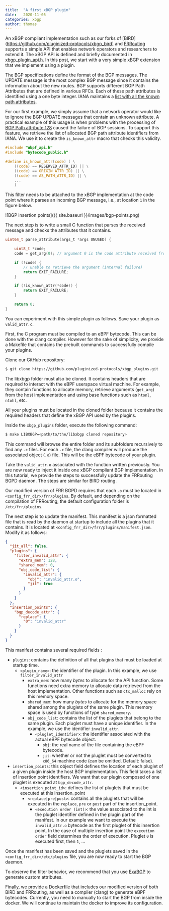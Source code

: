 ```yaml
---
title:  "A first xBGP plugin"
date:   2020-11-05
categories: xbgp
author: thomas
---
```



An xBGP compliant implementation such as our forks of [BIRD](https://github.com/pluginized-protocols/xbgp_bird] and [FRRouting](https://github.com/pluginized-protocols/xbgp_frr) supports a simple API that enables network operators and researchers to extend it. The xBGP API is defined and briefly documented in [xbgp_plugin_api.h](https://github.com/pluginized-protocols/xbgp_plugins/blob/master/xbgp_compliant_api/xbgp_plugin_api.h). In this post, we start with a very simple xBGP extension that we implement using a plugin.

The BGP specifications define the format of the BGP messages. The UPDATE message is the most complex BGP message since it contains the information about the new routes. BGP supports different BGP Path Attributes that are defined in various RFCs. Each of these path attributes is identified using a one byte integer. IANA maintains a [list with all the known path attributes](https://www.iana.org/assignments/bgp-parameters/bgp-parameters.xhtml#bgp-parameters-2).

For our first example, we simply assume that a network operator would like to ignore the BGP UPDATE messages that contain an unknown attribute. A practical example of this usage is when problems with the processing of [BGP Path attribute 128](https://kb.juniper.net/InfoCenter/index?page=content&id=JSA10491) caused the failure of BGP sessions. To support this feature, we retrieve the list of allocated BGP path attribute identifiers from IANA. We use it to create the `is_known_attr` macro that checks this validity.

```c
#include "ubpf_api.h"
#include "bytecode_public.h"

#define is_known_attr(code) ( \
    ((code) == RESERVED_ATTR_ID) || \
    ((code) == ORIGIN_ATTR_ID) || \
    ((code) == AS_PATH_ATTR_ID) || \
    ...
    )
```

This filter needs to be attached to the xBGP implementation at the code point where it parses an incoming BGP message, i.e., at location `1` in the figure below.

![BGP insertion points]({{ site.baseurl }}/images/bgp-points.png)

The next step is to write a small C function that parses the received message and checks the attributes that it contains.

```c
uint64_t parse_attribute(args_t *args UNUSED) {

    uint8_t *code;
    code = get_arg(0); // argument 0 is the code attribute received from the neighbor.

    if (!code) {
        // unable to retrieve the argument (internal failure)
        return EXIT_FAILURE;
    }

    if (!is_known_attr(*code)) {
        return EXIT_FAILURE;
    }

    return 0;
}
```

You can experiment with this simple plugin as follows. Save your plugin as `valid_attr.c`.

First, the C program must be compiled to an eBPF bytecode. This can be done with the clang compiler.
However for the sake of simplicity, we provide a Makefile that contains the prebuilt commands to
successfully compile your plugins.

Clone our GitHub repository:

```bash
$ git clone https://github.com/pluginized-protocols/xbgp_plugins.git
```

The libxbgp folder must also be cloned. It contains headers that are required to interact with the eBPF userspace virtual
machine. For example, they contain functions to allocate memory, retrieve arguments (`get_arg`) from the host implementation and using
base functions such as `htonl`, `ntohl`, etc.

All your plugins must be located in the cloned folder because it contains the required headers that define the xBGP API used by the plugins.

Inside the `xbgp_plugins` folder, execute the following command:

```bash
$ make LIBXBGP=<path/to/the/libxbgp cloned repository>
```

This command will browse the entire folder and its subfolders recursively to find any `.c` files. For each `.c` file, the clang compiler will produce the associated object (`.o`) file. This will be the eBPF bytecode of your plugin.

Take the `valid_attr.o` associated with the function written previously. You are now ready to inject it inside one xBGP compliant
BGP implementation. In this tutorial, we provide the steps to successfully update the FRRouting BGPD daemon. The steps are similar for BIRD routing.

Our modified version of FRR BGPD requires that each `.o` must be located in `<config_frr_dir>/frr/plugins`. By default, and
depending on the compilation of FRRouting, the default configuration folder is  `/etc/frr/plugins`.

The next step is to update the manifest. This manifest is a json formatted file that is read by the daemon
at startup to include all the plugins that it contains. It is located at
`<config_frr_dir>/frr/plugins/manifest.json`. Modify it as follows: 

```json
{
  "jit_all": false,
  "plugins": {
    "filter_invalid_attr": {
      "extra_mem": 128,
      "shared_mem": 0,
      "obj_code_list": {
        "invalid_attr": {
          "obj": "invalid_attr.o",
          "jit": true
        }
      }
    }
  },
  "insertion_points": {
    "bgp_decode_attr": {
      "replace": {
        "0": "invalid_attr"
      }
    }
  }
}
```

This manifest contains several required fields :

* `plugins`: contains the definition of all that plugins that must be loaded at startup time.
    * `<plugin_name>`: the identifier of the plugin. In this example, we use `filter_invalid_attr`
        * `extra_mem`: how many _*bytes*_ to allocate for the API function. Some functions need extra memory to allocate
                       data retrieved from the host implementation. Other functions such as `ctx_malloc` rely on this
                       memory space.
        * `shared_mem`: how many _*bytes*_ to allocate for the memory space shared among the pluglets of the same plugin.
                        This memory space is used by functions of type `shared_memory`.
        * `obj_code_list`: contains the list of the pluglets that belong to the same plugin. Each pluglet must have a unique
                           identifier. In the example, we use the identifier `invalid_attr`.
            * `<pluglet_identifier>`: the identifier associated with the actual eBPF bytecode object.
                * `obj`: the real name of the file containing the eBPF bytecode.
                * `jit`: whether or not the pluglet must be converted to `x86_64` machine code (can be omitted. Default: false).
* `insertion_points`: this object field defines the location of each pluglet of a given plugin inside the host BGP
                      implementation. This field takes a list of insertion point identifiers. We want that our
                      plugin composed of one pluglet is executed at  `bgp_decode_attr`.
    * `<insertion_point_id>`: defines the list of pluglets that must be executed at this insertion_point
        * `<replace|pre|post>`: contains all the pluglets that will be executed in the `replace`, `pre` or `post`
                                part of the insertion_point.
            * `<execution order (int)>`: the value associated to the int is the pluglet identifier defined in the
                                         plugin part of the manifest. In our example we want to execute the `invalid_attr.o`
                                         bytecode as the first pluglet of this insertion point. In the
                                         case of multiple insertion point the `execution order` field determines the order
                                         of execution. Pluglet `0` is executed first, then `1`, ...


Once the manifest has been saved and the pluglets saved in the `<config_frr_dir>/etc/plugins` file, you are now ready to start
the BGP daemon.

To observe the filter behavior, we recommend that you use [ExaBGP](https://github.com/Exa-Networks/exabgp "ExaBGP GitHub") to generate custom attributes.

Finally, we provide a [Dockerfile](https://github.com/pluginized-protocols/libxbgp/blob/master/misc/Dockerfile_xbgp "xBGP Dockerfile") that includes our modified version of both BIRD and FRRouting, as well as a compiler (clang) to generate eBPF
bytecodes. Currently, you need to manually to start the BGP from inside the docker. We will continue to maintain the docker to
improve its configuration.

